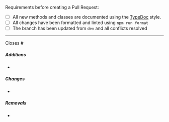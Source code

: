 Requirements before creating a Pull Request:
- [ ] All new methods and classes are documented using the [TypeDoc](http://typedoc.org/guides/doccomments/) style.
- [ ] All changes have been formatted and linted using `npm run format`
- [ ] The branch has been updated from `dev` and all conflicts resolved
---

Closes #

##### Additions
- 

##### Changes
- 

##### Removals
- 


